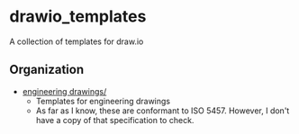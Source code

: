 # drawio_templates

A collection of templates for draw.io

## Organization

* [engineering drawings/](./engineering%20drawings/)
  - Templates for engineering drawings
  - As far as I know, these are conformant to ISO 5457. However, I don't have a copy of that specification to check.

